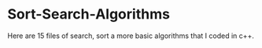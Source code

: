 # Sort-Search-Algorithms

Here are 15 files of search, sort a more basic algorithms that I coded in c++.
